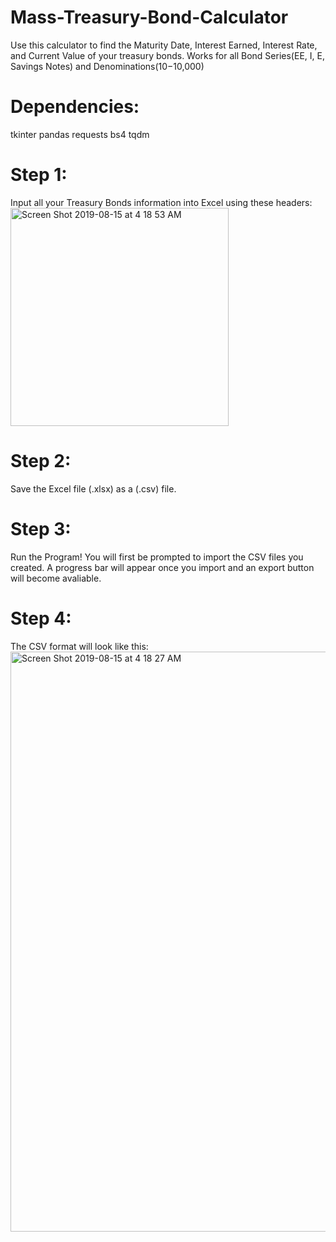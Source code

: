 # Mass-Treasury-Bond-Calculator
Use this calculator to find the Maturity Date, Interest Earned, Interest Rate, and Current Value of your treasury bonds.
Works for all Bond Series(EE, I, E, Savings Notes) and Denominations($10-$10,000)

# Dependencies:
tkinter
pandas
requests
bs4
tqdm

# Step 1:
Input all your Treasury Bonds information into Excel using these headers:
<img width="349" alt="Screen Shot 2019-08-15 at 4 18 53 AM" src="https://user-images.githubusercontent.com/26337447/63135958-b5e85000-bf84-11e9-935a-a45923e26d18.png">

# Step 2:
Save the Excel file (.xlsx) as a (.csv) file.

# Step 3:
Run the Program!
You will first be prompted to import the CSV files you created. A progress bar will appear once you import and an export button will become avaliable.

# Step 4:
The CSV format will look like this:
<img width="928" alt="Screen Shot 2019-08-15 at 4 18 27 AM" src="https://user-images.githubusercontent.com/26337447/63137068-943d9780-bf89-11e9-8e9f-09230918dbb5.png">
